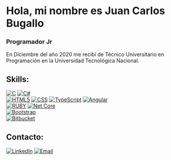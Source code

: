 # Hola, mi nombre es Juan Carlos Bugallo
### Programador Jr

En Diciembre del año 2020 me recibí de Técnico Universitario en Programación en la Universidad Tecnológica Nacional.

## Skills:
[![C](https://img.shields.io/badge/C-00599C?style=for-the-badge&logo=c&logoColor=white)](https://github.com/juankamdq?tab=repositories&q=&type=&language=c%23&sort=)
[![C#](https://img.shields.io/badge/C%23-239120?style=for-the-badge&logo=c-sharp&logoColor=white)](https://github.com/juankamdq?tab=repositories&q=&type=&language=c%23&sort=)
</br>
[![HTML5](https://img.shields.io/badge/HTML5-E34F26?style=for-the-badge&logo=html5&logoColor=white)](https://github.com/juankamdq?tab=repositories&q=&type=&language=html&sort=)
[![CSS](https://img.shields.io/badge/CSS3-1572B6?style=for-the-badge&logo=css3&logoColor=white)](https://github.com/juankamdq?tab=repositories&q=&type=&language=html&sort=)
[![TypeScript](https://img.shields.io/badge/TypeScript-007ACC?style=for-the-badge&logo=typescript&logoColor=white)](https://github.com/juankamdq?tab=repositories&q=&type=&language=typescript&sort=)
[![Angular](https://img.shields.io/badge/Angular-DD0031?style=for-the-badge&logo=angular&logoColor=white)](https://github.com/juankamdq?tab=repositories&q=&type=&language=typescript&sort=)
</br>
[![RUBY](https://img.shields.io/badge/Ruby_on_Rails-CC0000?style=for-the-badge&logo=ruby-on-rails&logoColor=white)](https://github.com/juankamdq?tab=repositories&q=&type=&language=ruby&sort=)
[![Net Core](https://img.shields.io/badge/Core-5C2D91?style=for-the-badge&logo=.Net&logoColor=white)](https://github.com/juankamdq?tab=repositories&q=&type=&language=c%23&sort=)
</br>
[![Bootstrap](https://img.shields.io/badge/Bootstrap-563D7C?style=for-the-badge&logo=bootstrap&logoColor=white)]()
</br>
[![Bitbucket](https://img.shields.io/badge/Bitbucket-330F63?style=for-the-badge&logo=bitbucket&logoColor=white)]()
</br>
## Contacto:

[![LinkedIn](https://img.shields.io/badge/LinkedIn-0077B5?style=for-the-badge&logo=linkedin&logoColor=white)](https://www.linkedin.com/in/jubugal/)
[![Email](https://img.shields.io/badge/Gmail-D14836?style=for-the-badge&logo=gmail&logoColor=white)](mailto:juancarlosjaviermdq@gmail.com)
